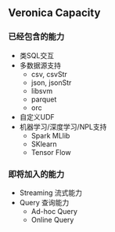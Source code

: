 ## Veronica Capacity

### 已经包含的能力
- 类SQL交互
- 多数据源支持
  - csv, csvStr
  - json, jsonStr
  - libsvm
  - parquet
  - orc
- 自定义UDF
- 机器学习/深度学习/NPL支持
  - Spark MLlib
  - SKlearn
  - Tensor Flow

### 即将加入的能力
- Streaming 流式能力
- Query 查询能力
  - Ad-hoc Query
  - Online Query 